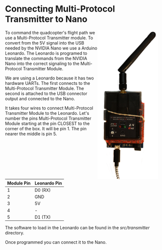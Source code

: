 # Connecting Multi-Protocol Transmitter to Nano

<img align="right" width=200 src="transmitter.png" />

To command the quadcopter's flight path we use a Multi-Protocol
Transmitter module. To convert from the 5V signal into the USB needed
by the NVIDIA Nano we use a Arduino Leonardo. The Leonardo is
programed to translate the commands from the NVIDIA Nano into the
correct signaling to the Multi-Protocol Transmitter Module.

We are using a Leonardo because it has two hardware UARTs. The first
connects to the Multi-Protocol Transmitter Module. The second is
attached to the USB connector output and connected to the Nano.

It takes four wires to connect Multi-Protocol Transmitter Module to
the Leonardo. Let's number the pins Multi-Protocol Transmitter Module
starting at the pin CLOSEST to the corner of the box. It will be
pin 1. The pin nearer the middle is pin 5.

| Module Pin | Leonardo Pin |
| ---------- | ------------ |
|     1      |    D0 (RX)   |
|     2      |      GND     |
|     3      |       5V     |
|     4      |       -      |
|     5      |    D1 (TX)   |

The software to load in the Leonardo can be found in the
*src/transmitter* directory.

Once programmed you can connect it to the Nano.
